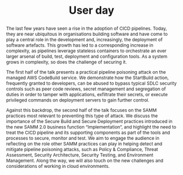 ---
url: /user-day/owasp-samm-to-the-rescue/
type: user-day
title: User day
name: OWASP SAMM to the rescue? On the intricate challenges of setting up a secure CICD pipeline
speaker: Asier Rivera Fernandez and Nessim Kisserli
image: /img/people/Asier_Rivera_Fernandez.jpg
affiliation: 
role: 
linkedin: "http://linkedin.com/in/deveeshree"
abstract: |
    The last few years have seen a rise in the adoption of CICD pipelines. Today, they are near ubiquitous in organisations building software and have come to play a central role in the development and, increasingly, the deployment of software artefacts. This growth has led to a corresponding increase in complexity, as pipelines leverage stateless containers to orchestrate an ever larger arsenal of build, test, deployment and configuration tools. As a system grows in complexity, so does the challenge of securing it.

    The first half of the talk presents a practical pipeline poisoning attack on the managed AWS CodeBuild service. We demonstrate how the StartBuild action, frequently granted to developers, can be abused to bypass typical SDLC security controls such as peer code reviews, secret management and segregation of duties in order to tamper with applications, exfiltrate their secrets, or execute privileged commands on deployment servers to gain further control.

    Against this backdrop, the second half of the talk focuses on the SAMM practices most relevant to preventing this type of attack. We discuss the importance of the Secure Build and Secure Deployment practices introduced in the new SAMM 2.0 business function “Implementation”, and highlight the need to treat the CICD pipeline and its supporting components as part of the tools and processes to secure, monitor and test. We aim to engage the audience in reflecting on the role other SAMM practices can play in helping detect and mitigate pipeline poisoning attacks, such as Policy & Compliance, Threat Assessment, Security Architecture, Security Testing, and Environment Management. Along the way, we will also touch on the new challenges and considerations of working in cloud environments. 
bio: | 
    Asier Rivera Fernandez is a Senior Associate in PwC Belgium’s Cyber & Privacy team. He is part of the Expert Track and focuses on building technical skills in the areas of cloud security, with a strong interest for application security and secure development.  
    Asier has a Computer Science degree from Mondragon University in Spain, a master’s in Computer Systems and Networks from Chalmers University in Sweden and the KU Leuven University in Belgium. He holds the ISC² CSSLP and AWS and Azure certificates for security and development.

    Nessim Kisserli is a Technical Expert within the Cyber & Privacy team at PwC Belgium with 20 years of experience in information and application security. He currently focuses on assurance in modern application development at the intersection of Agile, CI/CD, microservices, and Kubernetes. He has worked as a UNIX system administrator, carried out research into software protection and supervised the research and writing of security MSc theses. He has a bachelor’s in computer science from the University of Northern Iowa and a Master’s in Information Security from Royal Holloway University of London. Nessim is a member of the OWASP SAMM project.
---